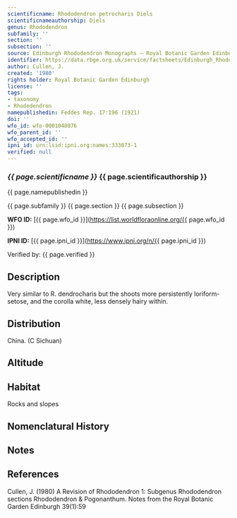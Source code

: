 ```yaml
---
scientificname: Rhododendron petrocharis Diels
scientificnameauthorship: Diels
genus: Rhododendron
subfamily: ''
section: ''
subsection: ''
source: Edinburgh Rhododendron Monographs – Royal Botanic Garden Edinburgh
identifier: https://data.rbge.org.uk/service/factsheets/Edinburgh_Rhododendron_Monographs.xhtml
author: Cullen, J.
created: '1980'
rights holder: Royal Botanic Garden Edinburgh
license: ''
tags:
- taxonomy
- Rhododendron
namepublishedin: Feddes Rep. 17:196 (1921)
doi: ''
wfo_id: wfo-0001048076
wfo_parent_id: ''
wfo_accepted_id: ''
ipni_id: urn:lsid:ipni.org:names:333073-1
verified: null
---
```

### _{{ page.scientificname }}_ {{ page.scientificauthorship }}
 {{ page.namepublishedin }}

{{ page.subfamily }} {{ page.section }} {{ page.subsection }}

**WFO ID:** [{{ page.wfo_id }}](https://list.worldfloraonline.org/{{ page.wfo_id }})

**IPNI ID:** [{{ page.ipni_id }}](https://www.ipni.org/n/{{ page.ipni_id }})

Verified by: {{ page.verified }}



## Description
Very similar to R. dendrocharis but the shoots more persistently loriform-setose, and the corolla white, less densely hairy within.

## Distribution
China. (C Sichuan)

## Altitude


## Habitat
Rocks and slopes

## Nomenclatural History

                       
## Notes


## References

Cullen, J. (1980) A Revision of Rhododendron 1: Subgenus Rhododendron sections Rhododendron & Pogonanthum. Notes from the Royal Botanic Garden Edinburgh 39(1):59
